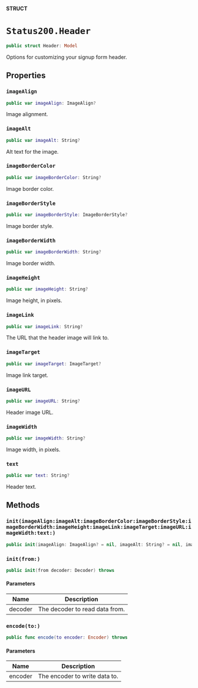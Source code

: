 **STRUCT**

# `Status200.Header`

```swift
public struct Header: Model
```

Options for customizing your signup form header.

## Properties
### `imageAlign`

```swift
public var imageAlign: ImageAlign?
```

Image alignment.

### `imageAlt`

```swift
public var imageAlt: String?
```

Alt text for the image.

### `imageBorderColor`

```swift
public var imageBorderColor: String?
```

Image border color.

### `imageBorderStyle`

```swift
public var imageBorderStyle: ImageBorderStyle?
```

Image border style.

### `imageBorderWidth`

```swift
public var imageBorderWidth: String?
```

Image border width.

### `imageHeight`

```swift
public var imageHeight: String?
```

Image height, in pixels.

### `imageLink`

```swift
public var imageLink: String?
```

The URL that the header image will link to.

### `imageTarget`

```swift
public var imageTarget: ImageTarget?
```

Image link target.

### `imageURL`

```swift
public var imageURL: String?
```

Header image URL.

### `imageWidth`

```swift
public var imageWidth: String?
```

Image width, in pixels.

### `text`

```swift
public var text: String?
```

Header text.

## Methods
### `init(imageAlign:imageAlt:imageBorderColor:imageBorderStyle:imageBorderWidth:imageHeight:imageLink:imageTarget:imageURL:imageWidth:text:)`

```swift
public init(imageAlign: ImageAlign? = nil, imageAlt: String? = nil, imageBorderColor: String? = nil, imageBorderStyle: ImageBorderStyle? = nil, imageBorderWidth: String? = nil, imageHeight: String? = nil, imageLink: String? = nil, imageTarget: ImageTarget? = nil, imageURL: String? = nil, imageWidth: String? = nil, text: String? = nil)
```

### `init(from:)`

```swift
public init(from decoder: Decoder) throws
```

#### Parameters

| Name | Description |
| ---- | ----------- |
| decoder | The decoder to read data from. |

### `encode(to:)`

```swift
public func encode(to encoder: Encoder) throws
```

#### Parameters

| Name | Description |
| ---- | ----------- |
| encoder | The encoder to write data to. |